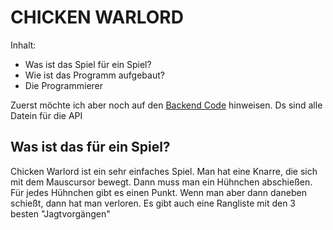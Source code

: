 # CHICKEN WARLORD

Inhalt:

- Was ist das Spiel für ein Spiel?
- Wie ist das Programm aufgebaut?
- Die Programmierer

Zuerst möchte ich aber noch auf den [Backend Code](https://github.com/jabekl/backend-chicken-warlord) hinweisen. Ds sind alle Datein für die API

## Was ist das für ein Spiel?

Chicken Warlord ist ein sehr einfaches Spiel. Man hat eine Knarre, die sich mit dem Mauscursor bewegt. Dann muss man ein Hühnchen abschießen. Für jedes Hühnchen gibt es einen Punkt. Wenn man aber dann daneben schießt, dann hat man verloren. Es gibt auch eine Rangliste mit den 3 besten "Jagtvorgängen"
